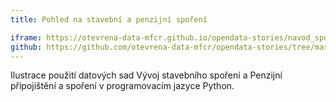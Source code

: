 ```yaml
---
title: Pohled na stavební a penzijní spoření

iframe: https://otevrena-data-mfcr.github.io/opendata-stories/navod_sporeni/
github: https://github.com/otevrena-data-mfcr/opendata-stories/tree/master/navod_sporeni
---
```

Ilustrace použití datových sad Vývoj stavebního spoření a Penzijní připojištění a spoření v programovacím jazyce Python. 